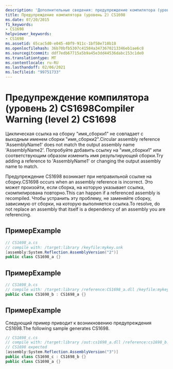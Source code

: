 ```yaml
---
description: 'Дополнительные сведения: предупреждение компилятора (уровень 2) CS1698'
title: Предупреждение компилятора (уровень 2) CS1698
ms.date: 07/20/2015
f1_keywords:
- CS1698
helpviewer_keywords:
- CS1698
ms.assetid: 65cac5d0-e045-40f9-911c-1bf50e710b18
ms.openlocfilehash: 36b70bfb5307c41584a3473670213346eb1ae6c8
ms.sourcegitcommit: ddf7edb67715a5b9a45e3dd44536dabc153c1de0
ms.translationtype: MT
ms.contentlocale: ru-RU
ms.lasthandoff: 02/06/2021
ms.locfileid: "99751733"
---
```

# <a name="compiler-warning-level-2-cs1698"></a><span data-ttu-id="4e716-103">Предупреждение компилятора (уровень 2) CS1698</span><span class="sxs-lookup"><span data-stu-id="4e716-103">Compiler Warning (level 2) CS1698</span></span>

<span data-ttu-id="4e716-104">Циклическая ссылка на сборку "имя_сборки1" не совпадает с выходным именем сборки "имя_сборки2".</span><span class="sxs-lookup"><span data-stu-id="4e716-104">Circular assembly reference 'AssemblyName1' does not match the output assembly name 'AssemblyName2'.</span></span> <span data-ttu-id="4e716-105">Попробуйте добавить ссылку на "имя_сборки1" или соответствующим образом изменить имя результирующей сборки.</span><span class="sxs-lookup"><span data-stu-id="4e716-105">Try adding a reference to 'AssemblyName1' or changing the output assembly name to match.</span></span>  
  
 <span data-ttu-id="4e716-106">Предупреждение CS1698 возникает при неправильной ссылке на сборку.</span><span class="sxs-lookup"><span data-stu-id="4e716-106">CS1698 occurs when an assembly reference is incorrect.</span></span> <span data-ttu-id="4e716-107">Это может произойти, если сборка, на которую указывает ссылка, скомпилирована повторно.</span><span class="sxs-lookup"><span data-stu-id="4e716-107">This can happen if a referenced assembly is recompiled.</span></span> <span data-ttu-id="4e716-108">Чтобы устранить эту проблему, не заменяйте сборку, зависимую от сборки, на которую выполняется ссылка.</span><span class="sxs-lookup"><span data-stu-id="4e716-108">To resolve, do not replace an assembly that itself is a dependency of an assembly you are referencing.</span></span>  
  
## <a name="example"></a><span data-ttu-id="4e716-109">Пример</span><span class="sxs-lookup"><span data-stu-id="4e716-109">Example</span></span>  
  
```csharp  
// CS1698_a.cs  
// compile with: /target:library /keyfile:mykey.snk  
[assembly:System.Reflection.AssemblyVersion("2")]  
public class CS1698_a {}  
```  
  
## <a name="example"></a><span data-ttu-id="4e716-110">Пример</span><span class="sxs-lookup"><span data-stu-id="4e716-110">Example</span></span>  
  
```csharp  
// CS1698_b.cs  
// compile with: /target:library /reference:CS1698_a.dll /keyfile:mykey.snk  
public class CS1698_b : CS1698_a {}  
```  
  
## <a name="example"></a><span data-ttu-id="4e716-111">Пример</span><span class="sxs-lookup"><span data-stu-id="4e716-111">Example</span></span>  

 <span data-ttu-id="4e716-112">Следующий пример приводит к возникновению предупреждения CS1698.</span><span class="sxs-lookup"><span data-stu-id="4e716-112">The following sample generates CS1698.</span></span>  
  
```csharp  
// CS1698_c.cs  
// compile with: /target:library /out:cs1698_a.dll /reference:cs1698_b.dll /keyfile:mykey.snk  
// CS1698 expected  
[assembly:System.Reflection.AssemblyVersion("3")]  
public class CS1698_c : CS1698_b {}  
public class CS1698_a {}  
```
